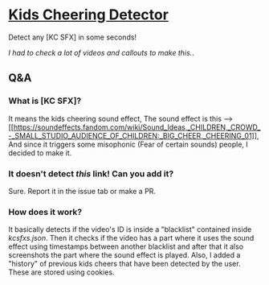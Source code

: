 # [Kids Cheering Detector](https://pggamer2.github.io/Rickroll-Detector/)
Detect any [KC SFX] in some seconds!

*I had to check a lot of videos and callouts to make this.*.

## Q&A

### What is [KC SFX]?
It means the kids cheering sound effect, The sound effect is this -->  [[https://soundeffects.fandom.com/wiki/Sound_Ideas,_CHILDREN,_CROWD_-_SMALL_STUDIO_AUDIENCE_OF_CHILDREN:_BIG_CHEER,_CHEERING_01]], And since it triggers some misophonic (Fear of certain sounds) people, I decided to make it.

### It doesn't detect *this* link! Can you add it?
Sure. Report it in the issue tab or make a PR.

### How does it work?
It basically detects if the video's ID is inside a "blacklist" contained inside *kcsfxs.json*. Then it checks if the video has a part where it uses the sound effect using timestamps between another blacklist and after that it also screenshots the part where the sound effect is played.
Also, I added a "history" of previous kids cheers that have been detected by the user. These are stored using cookies.
